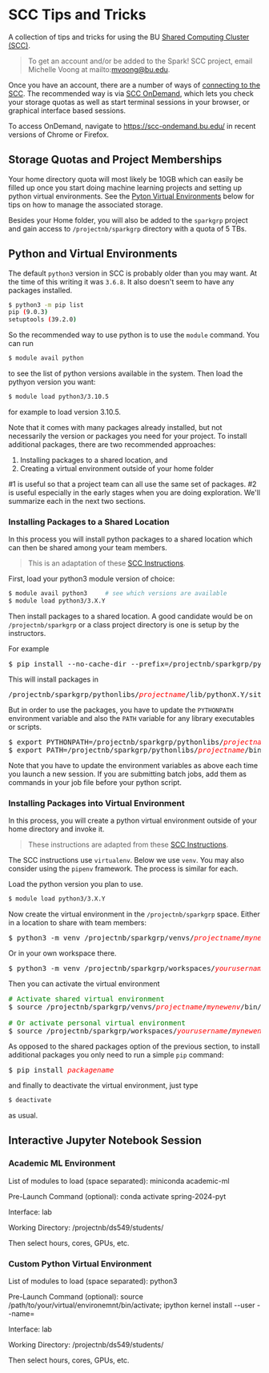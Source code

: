 # SCC Tips and Tricks

A collection of tips and tricks for using the BU 
[Shared Computing Cluster (SCC)](https://www.bu.edu/tech/support/research/computing-resources/scc/).

> To get an account and/or be added to the Spark! SCC project, email
Michelle Voong at mailto:mvoong@bu.edu.

Once you have an account, there are a number of ways of 
[connecting to the SCC](https://www.bu.edu/tech/support/research/system-usage/connect-scc/). The recommended way is via [SCC OnDemand](https://www.bu.edu/tech/support/research/system-usage/connect-scc/scc-ondemand/),
which lets you check your storage quotas as well as start terminal sessions in 
your browser, or graphical interface based sessions.

To access OnDemand, navigate to https://scc-ondemand.bu.edu/ in recent versions of Chrome or Firefox.

## Storage Quotas and Project Memberships
Your home directory quota will most likely be 10GB which can easily be filled up
once you start doing machine learning projects and setting up python virtual 
environments. See the [Pyton Virtual Environments](#python-and-virtual-environments) below for tips on how to manage the associated storage.

Besides your Home folder, you will also be added to the `sparkgrp` project and
gain access to `/projectnb/sparkgrp` directory with a quota of 5 TBs.

## Python and Virtual Environments

The default `python3` version in SCC is probably older than you may want. At the
time of this writing it was `3.6.8`. It also doesn't seem to have any packages
installed.

```bash
$ python3 -m pip list
pip (9.0.3)
setuptools (39.2.0)
```

So the recommended way to use python is to use the `module` command. You can run

```sh
$ module avail python
```
to see the list of python versions available in the system. Then load the pythyon
version you want:
```sh
$ module load python3/3.10.5
```
for example to load version 3.10.5.

Note that it comes with many packages already installed, but not necessarily the 
version or packages you need for your project. To install additional packages, there
are two recommended approaches:

1. Installing packages to a shared location, and
2. Creating a virtual environment outside of your home folder

#1 is useful so that a project team can all use the same set of packages. #2 is
useful especially in the early stages when you are doing exploration. We'll
summarize each in the next two sections.

### Installing Packages to a Shared Location

In this process you will install python packages to a shared location which can 
then be shared among your team members.

> This is an adaptation of these [SCC Instructions](https://www.bu.edu/tech/support/research/software-and-programming/common-languages/python/install-packages/#pip-shared).

First, load your python3 module version of choice:
```sh
$ module avail python3     # see which versions are available
$ module load python3/3.X.Y
```
Then install packages to a shared location. A good candidate would be on 
`/projectnb/sparkgrp` or a class project directory is one is setup by the
instructors.

For example
<pre>
$ pip install --no-cache-dir --prefix=/projectnb/sparkgrp/pythonlibs/<i style="color:red">projectname</i>  <i style="color:red">packagename</i>
</pre>

This will install packages in
<pre>
/projectnb/sparkgrp/pythonlibs/<i style="color:red">projectname</i>/lib/pythonX.Y/site-packages/<i style="color:red">packagename</i>
</pre>

But in order to use the packages, you have to update the `PYTHONPATH` environment
variable and also the `PATH` variable for any library executables or scripts.

<pre>
$ export PYTHONPATH=/projectnb/sparkgrp/pythonlibs/<i style="color:red">projectname</i>/lib/pythonX.Y/site-packages/:$PYTHONPATH
$ export PATH=/projectnb/sparkgrp/pythonlibs/<i style="color:red">projectname</i>/bin:$PATH
</pre>

Note that you have to update the environment variables as above each time you launch a new session. If you are submitting batch jobs, add them as commands in your
job file before your python script.

### Installing Packages into Virtual Environment

In this process, you will create a python virtual environment outside of your
home directory and invoke it.

> These instructions are adapted from these [SCC Instructions](https://www.bu.edu/tech/support/research/software-and-programming/common-languages/python/virtualenv/).

The SCC instructions use `virtualenv`. Below we use `venv`. You may also consider
using the `pipenv` framework. The process is similar for each.

Load the python version you plan to use.
```sh
$ module load python3/3.X.Y
```

Now create the virtual environment in the `/projectnb/sparkgrp` space. Either in a location to share with team members:

<pre>
$ python3 -m venv /projectnb/sparkgrp/venvs/<i style="color:red">projectname</i>/<i style="color:red">mynewenv</i>
</pre>

Or in your own workspace there.
<pre>
$ python3 -m venv /projectnb/sparkgrp/workspaces/<i style="color:red">yourusername</i>/<i style="color:red">mynewenv</i>
</pre>

Then you can activate the virtual environment

<pre>
<span style="color:green"># Activate shared virtual environment</span>
$ source /projectnb/sparkgrp/venvs/<i style="color:red">projectname</i>/<i style="color:red">mynewenv</i>/bin/activate

<span style="color:green"># Or activate personal virtual environment</span>
$ source /projectnb/sparkgrp/workspaces/<i style="color:red">yourusername</i>/<i style="color:red">mynewenv</i>/bin/activate
</pre>

As opposed to the shared packages option of the previous section, to install 
additional packages you only need to run a simple `pip` command:

<pre>
$ pip install <i style="color:red">packagename</i>
</pre>

and finally to deactivate the virtual environment, just type
```sh
$ deactivate
```
as usual.

## Interactive Jupyter Notebook Session

### Academic ML Environment

List of modules to load (space separated): miniconda academic-ml

Pre-Launch Command (optional): conda activate spring-2024-pyt

Interface: lab

Working Directory: /projectnb/ds549/students/<your BU username>

Then select hours, cores, GPUs, etc.

### Custom Python Virtual Environment

List of modules to load (space separated): python3

Pre-Launch Command (optional): source /path/to/your/virtual/environemnt/bin/activate; ipython kernel install --user --name=<virtual env name>

Interface: lab

Working Directory: /projectnb/ds549/students/<your BU username>

Then select hours, cores, GPUs, etc.
